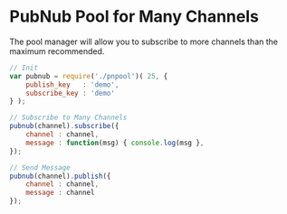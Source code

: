 # PubNub Pool for Many Channels

The pool manager will allow you to subscribe to more
channels than the maximum recommended.

```javascript
// Init
var pubnub = require('./pnpool')( 25, {
    publish_key   : 'demo',
    subscribe_key : 'demo'
} );

// Subscribe to Many Channels
pubnub(channel).subscribe({
    channel : channel,
    message : function(msg) { console.log(msg },
});

// Send Message
pubnub(channel).publish({
    channel : channel,
    message : channel
});

```
